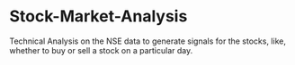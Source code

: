 # Stock-Market-Analysis
Technical Analysis on the NSE data to generate signals for the stocks, like,  whether to buy or sell a stock on a particular day.
